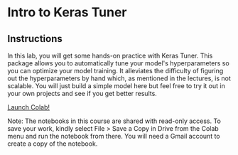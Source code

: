 # Intro to Keras Tuner

## Instructions

In this lab, you will get some hands-on practice with Keras Tuner. This package allows you to automatically tune your model's hyperparameters so you can optimize your model training. It alleviates the difficulty of figuring out the hyperparameters by hand which, as mentioned in the lectures, is not scalable. You will just build a simple model here but feel free to try it out in your own projects and see if you get better results.

[Launch Colab!](https://colab.research.google.com/drive/14leNllq9kH-_SXAIUv67xT9UruZ6CeaV)

Note: The notebooks in this course are shared with read-only access. To save your work, kindly select File > Save a Copy in Drive from the Colab menu and run the notebook from there. You will need a Gmail account to create a copy of the notebook.